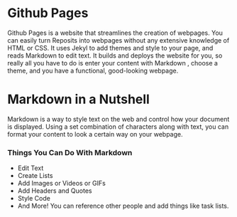 # Github Pages
Github Pages is a website that streamlines the creation of webpages. You can easily turn Reposits into webpages without any extensive knowledge of HTML or CSS. It uses Jekyl to add themes and style to your page, and reads Markdown to edit text. It builds and deploys the website for you, so really all you have to do is enter your content with Markdown , choose a theme, and you have a functional, good-looking webpage. 

# Markdown in a Nutshell
Markdown is a way to style text on the web and control how your document is displayed. Using a set combination of characters along with text, you can format your content to look a certain way on your webpage. 

### Things You Can Do With Markdown
- Edit Text
- Create Lists
- Add Images or Videos or GIFs 
- Add Headers and Quotes
- Style Code
- And More! You can reference other people and add things like task lists.
